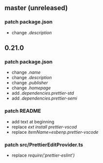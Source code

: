 ## master (unreleased)
### patch **package.json**
  - change *.description*

## 0.21.0
### patch **package.json**
  - change *.name*
  - change *.description*
  - change *.publisher*
  - change *.homepage*
  - add    *.dependencies.prettier-std*
  - add    *.dependencies.prettier-semi*

### patch **README**
  - add text at beginning
  - replace *ext install prettier-vscod*
  - replace *itemName=esbenp.prettier-vscode*

### patch **src/PrettierEditProvider.ts**
  - replace *require('prettier-eslint')*
